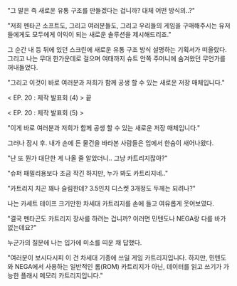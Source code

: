"그 말은 즉 새로운 유통 구조를 만들겠다는 겁니까? 대체 어떤 방식의..?" 

"저희 펜타곤 소프트도, 그리고 여러분들도, 그리고 우리들의 게임을 구매해주시는 유저들에게도 모두에게 이익이 되는 새로운 솔루션을 제시해드리죠." 

그 순간 내 등 뒤에 있던 스크린에 새로운 유통 구조 방식 설명하는 기획서가 떠올랐다.
그리고 나는 무대 한가운데로 걸으며 여태까지 슈트 안쪽 주머니에 숨겨왔던 무언가를 꺼내들었다.

"그리고 이것이 바로 여러분과 저희가 함께 공생 할 수 있는 새로운 저장 매체입니다."

< EP. 20 : 제작 발표회 (4) > 끝

< EP. 20 : 제작 발표회 (5) >

"이게 바로 여러분과 저희가 함께 공생 할 수 있는 새로운 저장 매체입니다." 

그러나 잠시 후. 내가 손에 든 물건을 바라본 사람들은 입에서 한숨이 새어나왔다.

"난 또 뭔가 대단한 게 나올 줄 알았더니.. 그냥 카트리지잖아?" 

"슈퍼 패밀리용보다 조금 작긴 하지만, 누가 봐도 카트리지네.." 

"카트리지 치곤 꽤나 슬림한데? 3.5인치 디스켓 3개정도 두께는 되려나?" 

나는 카세트 테이프 크기만한 차세대 카트리지를 손에 들고 여유롭게 웃어보였다.

"결국 펜타곤도 카트리지 장사를 하려는 겁니까? 이러면 민텐도나 NEGA랑 다를 바가 없는데요?" 

누군가의 질문에 나는 입가에 미소를 띠운 채 답했다.

"여러분이 보시다시피 이 건 차세대 기종에 쓰일 게임 카트리지입니다. 하지만, 민텐도와 NEGA에서 사용하는 일반적인 롬(ROM) 카트리지가 아닌, 데이터를 읽고 쓰기가 가능한 플래시 메모리 카트리지입니다." 